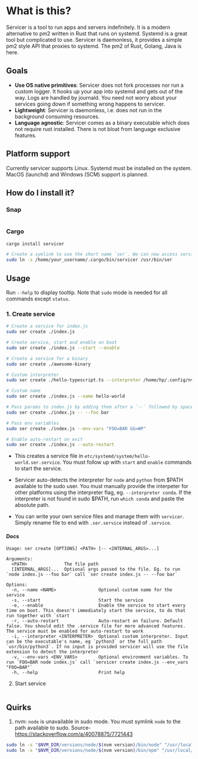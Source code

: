# What is this?

Servicer is a tool to run apps and servers indefinitely. It is a modern alternative to pm2 written in Rust that runs on systemd. Systemd is a great tool but complicated to use. Servicer is daemonless, it provides a simple pm2 style API that proxies to systemd. The pm2 of Rust, Golang, Java is here.

## Goals

- **Use OS native primitives**: Servicer does not fork processes nor run a custom logger. It hooks up your app into systemd and gets out of the way. Logs are handled by journald. You need not worry about your services going down if something wrong happens to servicer.
- **Lightweight**: Servicer is daemonless, i.e. does not run in the background consuming resources.
- **Language agnostic**: Servicer comes as a binary executable which does not require rust installed. There is not bloat from language exclusive features.

## Platform support

Currently servicer supports Linux. Systemd must be installed on the system. MacOS (launchd) and Windows (SCM) support is planned.

## How do I install it?

### Snap

```sh

```

### Cargo

```sh
cargo install servicer

# Create a symlink to use the short name `ser`. We can now access servicer in sudo mode
sudo ln -s /home/your_username/.cargo/bin/servicer /usr/bin/ser
```

## Usage

Run `--help` to display tooltip. Note that `sudo` mode is needed for all commands except `status`.

### 1. Create service

```sh
# Create a service for index.js
sudo ser create ./index.js

# Create service, start and enable on boot
sudo ser create ./index.js --start --enable

# Create a service for a binary
sudo ser create ./awesome-binary

# Custom interpreter
sudo ser create ./hello-typescript.ts --interpreter /home/hp/.config/nvm/versions/node/v20.1.0/bin/ts-node

# Custom name
sudo ser create ./index.js --name hello-world

# Pass params to index.js by adding them after a `--` followed by space
sudo ser create ./index.js -- --foo bar

# Pass env variables
sudo ser create ./index.js --env-vars "FOO=BAR GG=WP"

# Enable auto-restart on exit
sudo ser create ./index.js --auto-restart
```

- This creates a service file in `etc/systemd/system/hello-world.ser.service`. You must follow up with `start` and `enable` commands to start the service.

- Servicer auto-detects the interpreter for `node` and `python` from $PATH available to the sudo user. You must manually provide the interpeter for other platforms using the interpreter flag, eg. `--interpreter conda`. If the interpreter is not found in sudo $PATH, run `which conda` and paste the absolute path.

- You can write your own service files and manage them with `servicer`. Simply rename file to end with `.ser.service` instead of `.service`.


#### Docs

```
Usage: ser create [OPTIONS] <PATH> [-- <INTERNAL_ARGS>...]

Arguments:
  <PATH>              The file path
  [INTERNAL_ARGS]...  Optional args passed to the file. Eg. to run `node index.js --foo bar` call `ser create index.js -- --foo bar`

Options:
  -n, --name <NAME>                Optional custom name for the service
  -s, --start                      Start the service
  -e, --enable                     Enable the service to start every time on boot. This doesn't immediately start the service, to do that run together with `start
  -r, --auto-restart               Auto-restart on failure. Default false. You should edit the .service file for more advanced features. The service must be enabled for auto-restart to work
  -i, --interpreter <INTERPRETER>  Optional custom interpreter. Input can be the executable's name, eg `python3` or the full path `usr/bin/python3`. If no input is provided servicer will use the file extension to detect the interpreter
  -v, --env-vars <ENV_VARS>        Optional environment variables. To run `FOO=BAR node index.js` call `servicer create index.js --env_vars "FOO=BAR"`
  -h, --help                       Print help
```

2. Start service

```sh

```

## Quirks

1. nvm: `node` is unavailable in sudo mode. You must symlink `node` to the path available to sudo. Source- https://stackoverflow.com/a/40078875/7721443

  ```sh
  sudo ln -s "$NVM_DIR/versions/node/$(nvm version)/bin/node" "/usr/local/bin/node"
  sudo ln -s "$NVM_DIR/versions/node/$(nvm version)/bin/npm" "/usr/local/bin/npm"
  ```
